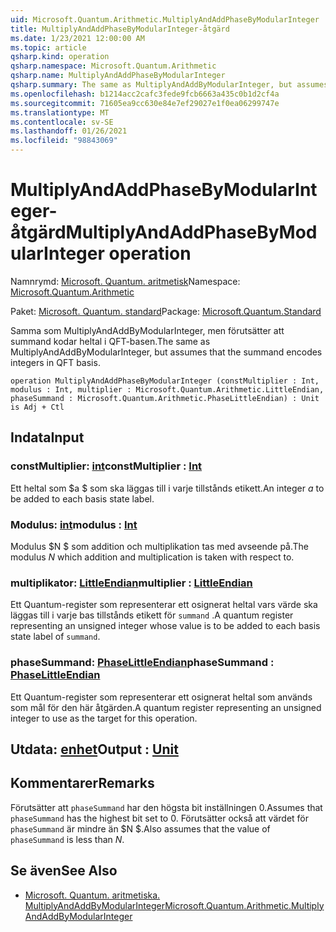 ```yaml
---
uid: Microsoft.Quantum.Arithmetic.MultiplyAndAddPhaseByModularInteger
title: MultiplyAndAddPhaseByModularInteger-åtgärd
ms.date: 1/23/2021 12:00:00 AM
ms.topic: article
qsharp.kind: operation
qsharp.namespace: Microsoft.Quantum.Arithmetic
qsharp.name: MultiplyAndAddPhaseByModularInteger
qsharp.summary: The same as MultiplyAndAddByModularInteger, but assumes that the summand encodes integers in QFT basis.
ms.openlocfilehash: b1214acc2cafc3fede9fcb6663a435c0b1d2cf4a
ms.sourcegitcommit: 71605ea9cc630e84e7ef29027e1f0ea06299747e
ms.translationtype: MT
ms.contentlocale: sv-SE
ms.lasthandoff: 01/26/2021
ms.locfileid: "98843069"
---
```

# <a name="multiplyandaddphasebymodularinteger-operation"></a><span data-ttu-id="2e630-102">MultiplyAndAddPhaseByModularInteger-åtgärd</span><span class="sxs-lookup"><span data-stu-id="2e630-102">MultiplyAndAddPhaseByModularInteger operation</span></span>

<span data-ttu-id="2e630-103">Namnrymd: [Microsoft. Quantum. aritmetisk](xref:Microsoft.Quantum.Arithmetic)</span><span class="sxs-lookup"><span data-stu-id="2e630-103">Namespace: [Microsoft.Quantum.Arithmetic](xref:Microsoft.Quantum.Arithmetic)</span></span>

<span data-ttu-id="2e630-104">Paket: [Microsoft. Quantum. standard](https://nuget.org/packages/Microsoft.Quantum.Standard)</span><span class="sxs-lookup"><span data-stu-id="2e630-104">Package: [Microsoft.Quantum.Standard](https://nuget.org/packages/Microsoft.Quantum.Standard)</span></span>


<span data-ttu-id="2e630-105">Samma som MultiplyAndAddByModularInteger, men förutsätter att summand kodar heltal i QFT-basen.</span><span class="sxs-lookup"><span data-stu-id="2e630-105">The same as MultiplyAndAddByModularInteger, but assumes that the summand encodes integers in QFT basis.</span></span>

```qsharp
operation MultiplyAndAddPhaseByModularInteger (constMultiplier : Int, modulus : Int, multiplier : Microsoft.Quantum.Arithmetic.LittleEndian, phaseSummand : Microsoft.Quantum.Arithmetic.PhaseLittleEndian) : Unit is Adj + Ctl
```


## <a name="input"></a><span data-ttu-id="2e630-106">Indata</span><span class="sxs-lookup"><span data-stu-id="2e630-106">Input</span></span>

### <a name="constmultiplier--int"></a><span data-ttu-id="2e630-107">constMultiplier: [int](xref:microsoft.quantum.lang-ref.int)</span><span class="sxs-lookup"><span data-stu-id="2e630-107">constMultiplier : [Int](xref:microsoft.quantum.lang-ref.int)</span></span>

<span data-ttu-id="2e630-108">Ett heltal som $a $ som ska läggas till i varje tillstånds etikett.</span><span class="sxs-lookup"><span data-stu-id="2e630-108">An integer $a$ to be added to each basis state label.</span></span>


### <a name="modulus--int"></a><span data-ttu-id="2e630-109">Modulus: [int](xref:microsoft.quantum.lang-ref.int)</span><span class="sxs-lookup"><span data-stu-id="2e630-109">modulus : [Int](xref:microsoft.quantum.lang-ref.int)</span></span>

<span data-ttu-id="2e630-110">Modulus $N $ som addition och multiplikation tas med avseende på.</span><span class="sxs-lookup"><span data-stu-id="2e630-110">The modulus $N$ which addition and multiplication is taken with respect to.</span></span>


### <a name="multiplier--littleendian"></a><span data-ttu-id="2e630-111">multiplikator: [LittleEndian](xref:Microsoft.Quantum.Arithmetic.LittleEndian)</span><span class="sxs-lookup"><span data-stu-id="2e630-111">multiplier : [LittleEndian](xref:Microsoft.Quantum.Arithmetic.LittleEndian)</span></span>

<span data-ttu-id="2e630-112">Ett Quantum-register som representerar ett osignerat heltal vars värde ska läggas till i varje bas tillstånds etikett för `summand` .</span><span class="sxs-lookup"><span data-stu-id="2e630-112">A quantum register representing an unsigned integer whose value is to be added to each basis state label of `summand`.</span></span>


### <a name="phasesummand--phaselittleendian"></a><span data-ttu-id="2e630-113">phaseSummand: [PhaseLittleEndian](xref:Microsoft.Quantum.Arithmetic.PhaseLittleEndian)</span><span class="sxs-lookup"><span data-stu-id="2e630-113">phaseSummand : [PhaseLittleEndian](xref:Microsoft.Quantum.Arithmetic.PhaseLittleEndian)</span></span>

<span data-ttu-id="2e630-114">Ett Quantum-register som representerar ett osignerat heltal som används som mål för den här åtgärden.</span><span class="sxs-lookup"><span data-stu-id="2e630-114">A quantum register representing an unsigned integer to use as the target for this operation.</span></span>



## <a name="output--unit"></a><span data-ttu-id="2e630-115">Utdata: [enhet](xref:microsoft.quantum.lang-ref.unit)</span><span class="sxs-lookup"><span data-stu-id="2e630-115">Output : [Unit](xref:microsoft.quantum.lang-ref.unit)</span></span>



## <a name="remarks"></a><span data-ttu-id="2e630-116">Kommentarer</span><span class="sxs-lookup"><span data-stu-id="2e630-116">Remarks</span></span>

<span data-ttu-id="2e630-117">Förutsätter att `phaseSummand` har den högsta bit inställningen 0.</span><span class="sxs-lookup"><span data-stu-id="2e630-117">Assumes that `phaseSummand` has the highest bit set to 0.</span></span>
<span data-ttu-id="2e630-118">Förutsätter också att värdet för `phaseSummand` är mindre än $N $.</span><span class="sxs-lookup"><span data-stu-id="2e630-118">Also assumes that the value of `phaseSummand` is less than $N$.</span></span>

## <a name="see-also"></a><span data-ttu-id="2e630-119">Se även</span><span class="sxs-lookup"><span data-stu-id="2e630-119">See Also</span></span>

- [<span data-ttu-id="2e630-120">Microsoft. Quantum. aritmetiska. MultiplyAndAddByModularInteger</span><span class="sxs-lookup"><span data-stu-id="2e630-120">Microsoft.Quantum.Arithmetic.MultiplyAndAddByModularInteger</span></span>](xref:Microsoft.Quantum.Arithmetic.MultiplyAndAddByModularInteger)